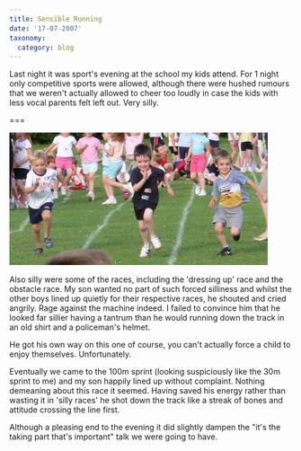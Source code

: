```yaml
---
title: Sensible Running
date: '17-07-2007'
taxonomy:
  category: blog
---
```


Last night it was sport's evening at the school my kids attend.  For 1 night only competitive sports were allowed, although there were hushed rumours that we weren't actually allowed to cheer too loudly in case the kids with less vocal parents felt left out.  Very silly.

===

![Sportsday](sportday.jpg)

Also silly were some of the races, including the 'dressing up' race and the obstacle race.   My son wanted no part of such forced silliness and whilst the other boys lined up quietly for their respective races, he shouted and cried angrily.  Rage against the machine indeed.  I failed to convince him that he looked far sillier having a tantrum than he would running down the track in an old shirt and a policeman's helmet.

He got his own way on this one of course, you can't actually force a child to enjoy themselves.  Unfortunately.

Eventually  we came to the 100m sprint (looking suspiciously like the 30m sprint to me) and my son happily lined up without complaint.  Nothing demeaning about this race it seemed.  Having saved his energy rather than wasting it in 'silly races'  he shot down the track like a streak of bones and attitude crossing the line first.

Although a pleasing end to the evening it did slightly dampen the "it's the taking part that's important" talk we were going to have.
